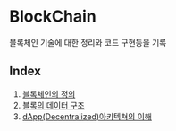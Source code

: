 # BlockChain
블록체인 기술에 대한 정리와 코드 구현등을 기록

## Index
1. [블록체인의 정의](Definition-BlockChain.md)
2. [블록의 데이터 구조](Data-structure.md)
3. [dApp(Decentralized)아키텍쳐의 이해](dApp-architecture.md)